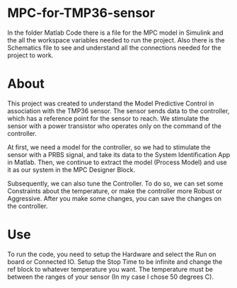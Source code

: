 # MPC-for-TMP36-sensor

In the folder Matlab Code there is a file for the MPC model in Simulink and the all the workspace variables needed to run the project.
Also there is the Schematics file to see and understand all the connections needed for the project to work.

# About
This project was created to understand the Model Predictive Control in association with the TMP36 sensor.
The sensor sends data to the controller, which has a reference point for the sensor to reach. We stimulate
the sensor with a power transistor who operates only on the command of the controller.

At first, we need a model for the controller, so we had to stimulate the sensor with a PRBS signal, and take its data to
the System Identification App in Matlab. Then, we continue to extract the model (Process Model) and use it as our system
in the MPC Designer Block.

Subsequently, we can also tune the Controller. To do so, we can set some Constraints about the temperature, or make the
controller more Robust or Aggressive. After you make some changes, you can save the changes on the controller.

# Use
To run the code, you need to setup the Hardware and select the Run on board or Connected IO. Setup the Stop Time to be 
infinite and change the ref block to whatever temperature you want. The temperature must be between the ranges of your
sensor (In my case I chose 50 degrees C).
